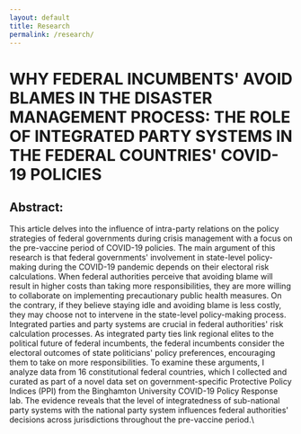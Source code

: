 ```yaml
---
layout: default
title: Research
permalink: /research/
---
```


# WHY FEDERAL INCUMBENTS' AVOID BLAMES IN THE DISASTER MANAGEMENT PROCESS: THE ROLE OF INTEGRATED PARTY SYSTEMS IN THE FEDERAL COUNTRIES' COVID-19 POLICIES
## Abstract: 
This article delves into the influence of intra-party relations on the policy strategies of federal governments during crisis management with a focus on the pre-vaccine period of COVID-19 policies. The main argument of this research is that federal governments' involvement in state-level policy-making during the COVID-19 pandemic depends on their electoral risk calculations. When federal authorities perceive that avoiding blame will result in higher costs than taking more responsibilities, they are more willing to collaborate on implementing precautionary public health measures. On the contrary, if they believe staying idle and avoiding blame is less costly, they may choose not to intervene in the state-level policy-making process. Integrated parties and party systems are crucial in federal authorities' risk calculation processes. As integrated party ties link regional elites to the political future of federal incumbents, the federal incumbents consider the electoral outcomes of state politicians' policy preferences, encouraging them to take on more responsibilities.
To examine these arguments, I analyze data from 16 constitutional federal countries, which I collected and curated as part of a novel data set on government-specific Protective Policy Indices (PPI) from the Binghamton University COVID-19 Policy Response lab. The evidence reveals that the level of integratedness of sub-national party systems with the national party system influences federal authorities' decisions across jurisdictions throughout the pre-vaccine period.\\ 



